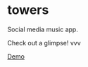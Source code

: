 # towers

Social media music app.

Check out a glimpse! vvv

[Demo](https://towersmusic.io/dannyrangel)
